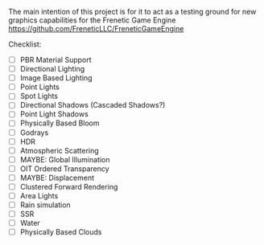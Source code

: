 The main intention of this project is for it to act as a testing ground for new graphics capabilities for the Frenetic Game Engine https://github.com/FreneticLLC/FreneticGameEngine

Checklist:
- [ ] PBR Material Support
- [ ] Directional Lighting
- [ ] Image Based Lighting
- [ ] Point Lights
- [ ] Spot Lights
- [ ] Directional Shadows (Cascaded Shadows?)
- [ ] Point Light Shadows
- [ ] Physically Based Bloom
- [ ] Godrays
- [ ] HDR
- [ ] Atmospheric Scattering
- [ ] MAYBE: Global Illumination
- [ ] OIT Ordered Transparency
- [ ] MAYBE: Displacement
- [ ] Clustered Forward Rendering
- [ ] Area Lights
- [ ] Rain simulation
- [ ] SSR
- [ ] Water
- [ ] Physically Based Clouds
